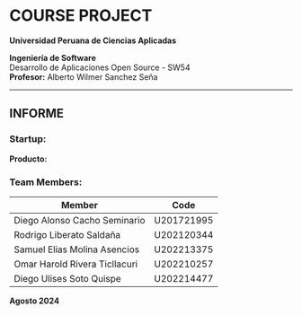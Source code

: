 <p align="center">

# **COURSE PROJECT**  
**Universidad Peruana de Ciencias Aplicadas**

**Ingeniería de Software**  
Desarrollo de Aplicaciones Open Source - SW54  
**Profesor:** Alberto Wilmer Sanchez Seña

---

## **INFORME**

### **Startup:**
**Producto:** 

### **Team Members:**

| **Member**                           | **Code**     |
|--------------------------------------|--------------|
| Diego Alonso Cacho Seminario      | U201721995   |
| Rodrigo Liberato Saldaña       | U202120344   |
| Samuel Elias Molina Asencios     | U202213375   |
| Omar Harold Rivera Ticllacuri      | U202210257   |
| Diego Ulises Soto Quispe     | U202214477   |

**Agosto 2024**

</p>
